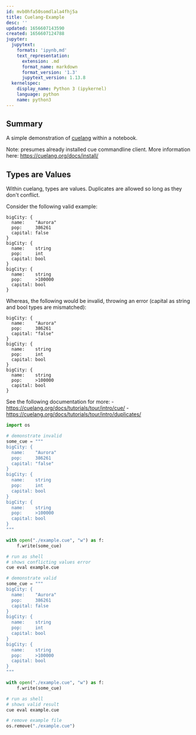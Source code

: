 ```yaml
---
id: mvb0hfa50somdlala4fhj5a
title: Cuelang-Example
desc: ''
updated: 1656607143590
created: 1656607124788
jupyter:
  jupytext:
    formats: 'ipynb,md'
    text_representation:
      extension: .md
      format_name: markdown
      format_version: '1.3'
      jupytext_version: 1.13.8
  kernelspec:
    display_name: Python 3 (ipykernel)
    language: python
    name: python3
---
```


## Summary

A simple demonstration of [cuelang](https://cuelang.org/) within a notebook.

Note: presumes already installed cue commandline client. More information here: <https://cuelang.org/docs/install/>

<!-- #region -->
## Types are Values

Within cuelang, types are values. Duplicates are allowed so long as they don't conflict.

Consider the following valid example:

```cue
bigCity: {
  name:    "Aurora"
  pop:     386261
  capital: false
}
bigCity: {
  name:    string
  pop:     int
  capital: bool
}
bigCity: {
  name:    string
  pop:     >100000
  capital: bool
}
```

Whereas, the following would be invalid, throwing an error (capital as string and bool types are mismatched):

```cue
bigCity: {
  name:    "Aurora"
  pop:     386261
  capital: "false"
}
bigCity: {
  name:    string
  pop:     int
  capital: bool
}
bigCity: {
  name:    string
  pop:     >100000
  capital: bool
}
```

See the following documentation for more:
    - <https://cuelang.org/docs/tutorials/tour/intro/cue/>
    - <https://cuelang.org/docs/tutorials/tour/intro/duplicates/>
<!-- #endregion -->

```python
import os
```

```python
# demonstrate invalid
some_cue = """
bigCity: {
  name:    "Aurora"
  pop:     386261
  capital: "false"
}
bigCity: {
  name:    string
  pop:     int
  capital: bool
}
bigCity: {
  name:    string
  pop:     >100000
  capital: bool
}
"""

with open("./example.cue", "w") as f:
    f.write(some_cue)
```

```sh
# run as shell
# shows conflicting values error
cue eval example.cue
```

```python
# demonstrate valid
some_cue = """
bigCity: {
  name:    "Aurora"
  pop:     386261
  capital: false
}
bigCity: {
  name:    string
  pop:     int
  capital: bool
}
bigCity: {
  name:    string
  pop:     >100000
  capital: bool
}
"""

with open("./example.cue", "w") as f:
    f.write(some_cue)
```

```sh
# run as shell
# shows valid result
cue eval example.cue
```

```python
# remove example file
os.remove("./example.cue")
```
